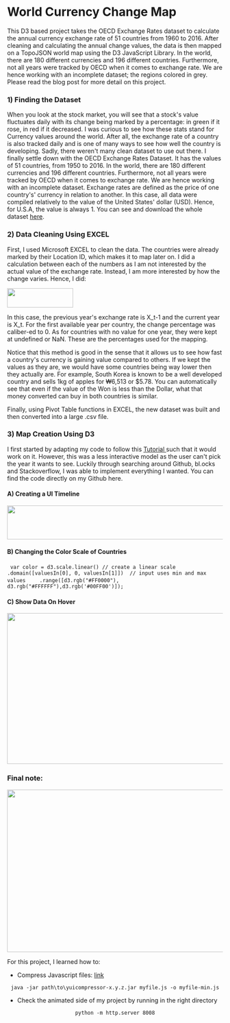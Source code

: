 <h1> World Currency Change Map </h1>

This D3 based project takes the OECD Exchange Rates dataset to calculate the annual currency exchange rate of 51 countries from 1960 to 2016. After cleaning and calculating the annual change values, the data is then mapped on a TopoJSON world map using the D3 JavaScript Library. In the world, there are 180 different currencies and 196 different countries. Furthermore, not all years were tracked by OECD when it comes to exchange rate. We are hence working with an incomplete dataset; the regions colored in grey. Please read the blog post for more detail on this project.

<h3>1) Finding the Dataset</h3>
When you look at the stock market, you will see that a stock's value fluctuates daily with its change being marked by a percentage: in green if it rose, in red if it decreased. I was curious to see how these stats stand for Currency values around the world. After all, the exchange rate of a country is also tracked daily and is one of many ways to see how well the country is developing. Sadly, there weren't many clean dataset to use out there. I finally settle down with the OECD Exchange Rates Dataset. It has the values of 51 countries, from 1950 to 2016. In the world, there are 180 different currencies and 196 different countries. Furthermore, not all years were tracked by OECD when it comes to exchange rate. We are hence working with an incomplete dataset. Exchange rates are defined as the price of one country's' currency in relation to another. In this case, all data were compiled relatively to the value of the United States' dollar (USD). Hence, for U.S.A, the value is always 1. You can see and download the whole dataset <a href="https://data.oecd.org/conversion/exchange-rates.htm">here</a>.
<h3>2) Data Cleaning Using EXCEL</h3>
First, I used Microsoft EXCEL to clean the data. The countries were already marked by their Location ID, which makes it to map later on. I did a calculation between each of the numbers as I am not interested by the actual value of the exchange rate. Instead, I am more interested by how the change varies. Hence, I did:

<a href="https://catharticstudent.files.wordpress.com/2017/08/1.jpg"><img class="size-full wp-image-779 aligncenter" src="https://catharticstudent.files.wordpress.com/2017/08/1.jpg" alt="" width="154" height="45" /></a>

In this case, the previous year's exchange rate is X_t-1 and the current year is X_t. For the first available year per country, the change percentage was caliber-ed to 0. As for countries with no value for one year, they were kept at undefined or NaN. These are the percentages used for the mapping.

Notice that this method is good in the sense that it allows us to see how fast a country's currency is gaining value compared to others. If we kept the values as they are, we would have some countries being way lower then they actually are. For example, South Korea is known to be a well developed country and sells 1kg of apples for <span class="city-1">₩6,513 or $5.78. You can automatically see that even if the value of the Won is less than the Dollar, what that money converted can buy in both countries is similar.</span>

Finally, using Pivot Table functions in EXCEL, the new dataset was built and then converted into a large .csv file.
<h3>3) Map Creation Using D3</h3>
I first started by adapting my code to follow this <a href="https://gist.github.com/rgdonohue/9280446">Tutorial </a>such that it would work on it. However, this was a less interactive model as the user can't pick the year it wants to see. Luckily through searching around Github, bl.ocks and Stackoverflow, I was able to implement everything I wanted. You can find the code directly on my Github here.
<h4>A) Creating a UI Timeline</h4>
<a href="https://catharticstudent.files.wordpress.com/2017/08/timeline.png"><img class="alignnone size-full wp-image-781" src="https://catharticstudent.files.wordpress.com/2017/08/timeline.png" alt="" width="820" height="79" /></a>
<h4>B) Changing the Color Scale of Countries</h4>
<code> var color = d3.scale.linear() // create a linear scale</code>
<code>    .domain([valuesIn[0], 0, valuesIn[1]])  // input uses min and max values</code>
<code>    .range([d3.rgb("#FF0000"), d3.rgb("#FFFFFF"),d3.rgb('#00FF00')]);</code>
<h4>C) Show Data On Hover</h4>
<a href="https://catharticstudent.files.wordpress.com/2017/08/tip.png"><img class="alignnone size-full wp-image-780" src="https://catharticstudent.files.wordpress.com/2017/08/tip.png" alt="" width="820" height="352" /></a>
<h3>Final note:</h3>
<a href="https://catharticstudent.files.wordpress.com/2017/08/full.png"><img class="alignnone size-full wp-image-782" src="https://catharticstudent.files.wordpress.com/2017/08/full.png" alt="" width="820" height="379" /></a>

For this project, I learned how to:
<ul>
 	<li>Compress Javascript files: <a href="https://stackoverflow.com/questions/15694098/compress-javascript-in-windows">link</a></li>
</ul>
<p style="text-align: center;"><code> java -jar path\to\yuicompressor-x.y.z.jar myfile.js -o myfile-min.js </code></p>

<ul>
 	<li>Check the animated side of my project by running in the right directory</li>
</ul>
<p style="text-align: center;"><code> python -m http.server 8008 </code></p>
